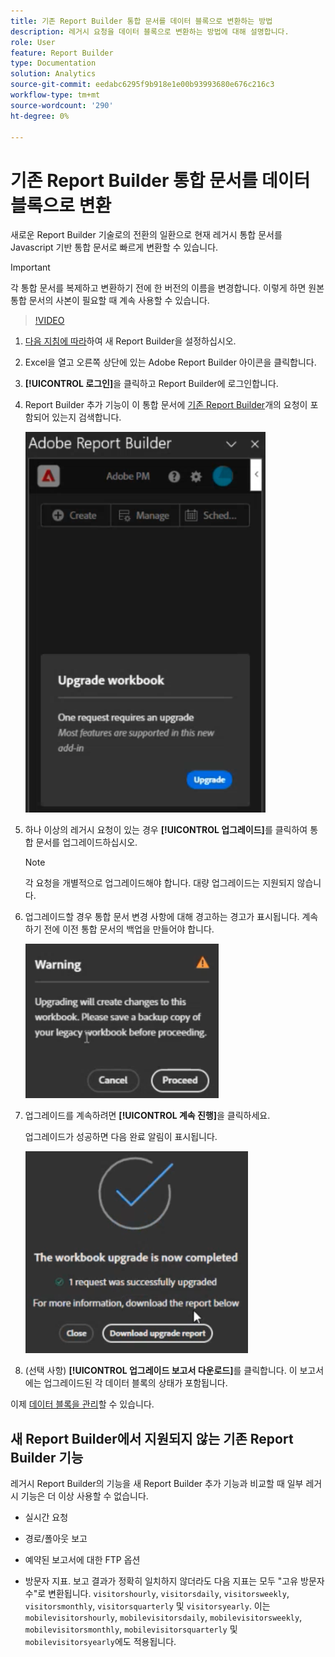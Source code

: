 ```yaml
---
title: 기존 Report Builder 통합 문서를 데이터 블록으로 변환하는 방법
description: 레거시 요청을 데이터 블록으로 변환하는 방법에 대해 설명합니다.
role: User
feature: Report Builder
type: Documentation
solution: Analytics
source-git-commit: eedabc6295f9b918e1e00b93993680e676c216c3
workflow-type: tm+mt
source-wordcount: '290'
ht-degree: 0%

---
```



# 기존 Report Builder 통합 문서를 데이터 블록으로 변환

새로운 Report Builder 기술로의 전환의 일환으로 현재 레거시 통합 문서를 Javascript 기반 통합 문서로 빠르게 변환할 수 있습니다.

>[!IMPORTANT]
>
>각 통합 문서를 복제하고 변환하기 전에 한 버전의 이름을 변경합니다. 이렇게 하면 원본 통합 문서의 사본이 필요할 때 계속 사용할 수 있습니다.

>[!VIDEO](https://video.tv.adobe.com/v/3434957/?quality=12&learn=on)

1. [다음 지침에 따라](/help/analyze/report-builder/report-builder-setup.md)하여 새 Report Builder을 설정하십시오.

1. Excel을 열고 오른쪽 상단에 있는 Adobe Report Builder 아이콘을 클릭합니다.

1. **[!UICONTROL 로그인]**&#x200B;을 클릭하고 Report Builder에 로그인합니다.

1. Report Builder 추가 기능이 이 통합 문서에 [기존 Report Builder](/help/analyze/legacy-report-builder/home.md)개의 요청이 포함되어 있는지 검색합니다.

   ![통합 문서 업그레이드 프롬프트](assets/upgrade_workbook.png)

1. 하나 이상의 레거시 요청이 있는 경우 **[!UICONTROL 업그레이드]**&#x200B;를 클릭하여 통합 문서를 업그레이드하십시오.

   >[!NOTE]
   >
   >각 요청을 개별적으로 업그레이드해야 합니다. 대량 업그레이드는 지원되지 않습니다.


1. 업그레이드할 경우 통합 문서 변경 사항에 대해 경고하는 경고가 표시됩니다. 계속하기 전에 이전 통합 문서의 백업을 만들어야 합니다.

   ![업그레이드 경고](assets/upgrade_warning.png)

1. 업그레이드를 계속하려면 **[!UICONTROL 계속 진행]**&#x200B;을 클릭하세요.

   업그레이드가 성공하면 다음 완료 알림이 표시됩니다.

   ![업그레이드 완료](assets/upgrade_complete.png)

1. (선택 사항) **[!UICONTROL 업그레이드 보고서 다운로드]**&#x200B;를 클릭합니다. 이 보고서에는 업그레이드된 각 데이터 블록의 상태가 포함됩니다.

이제 [데이터 블록을 관리](/help/analyze/report-builder/manage-reportbuilder.md)할 수 있습니다.


## 새 Report Builder에서 지원되지 않는 기존 Report Builder 기능

레거시 Report Builder의 기능을 새 Report Builder 추가 기능과 비교할 때 일부 레거시 기능은 더 이상 사용할 수 없습니다.

- 실시간 요청

- 경로/폴아웃 보고

- 예약된 보고서에 대한 FTP 옵션

- 방문자 지표. 보고 결과가 정확히 일치하지 않더라도 다음 지표는 모두 &quot;고유 방문자 수&quot;로 변환됩니다. `visitorshourly`, `visitorsdaily`, `visitorsweekly`, `visitorsmonthly`, `visitorsquarterly` 및 `visitorsyearly`. 이는 `mobilevisitorshourly`, `mobilevisitorsdaily`, `mobilevisitorsweekly`, `mobilevisitorsmonthly`, `mobilevisitorsquarterly` 및 `mobilevisitorsyearly`에도 적용됩니다.
